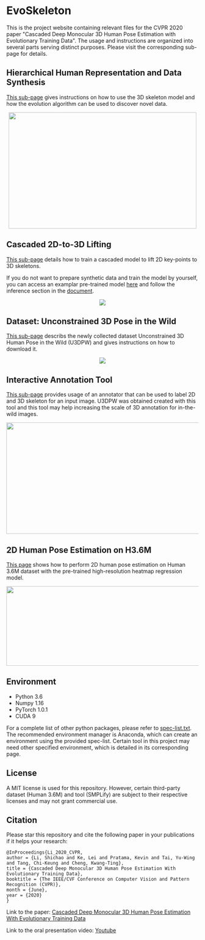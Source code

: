 # EvoSkeleton
This is the project website containing relevant files for the CVPR 2020 paper "Cascaded Deep Monocular 3D Human Pose Estimation with Evolutionary Training Data". The usage and instructions are organized into several parts serving distinct purposes. Please visit the corresponding sub-page for details. 

## Hierarchical Human Representation and Data Synthesis
[This sub-page](https://github.com/Nicholasli1995/EvoSkeleton/blob/master/docs/HHR.md) gives instructions on how to use the 3D skeleton model and how the evolution algorithm can be used to discover novel data.
<p align="center">
  <img src="https://github.com/Nicholasli1995/EvoSkeleton/blob/master/imgs/hierarchical.jpg"  width="492" height="304" />
</p>
  
## Cascaded 2D-to-3D Lifting 
[This sub-page](https://github.com/Nicholasli1995/EvoSkeleton/blob/master/docs/TRAINING.md) details how to train a cascaded model to lift 2D key-points to 3D skeletons.

If you do not want to prepare synthetic data and train the model by yourself, you can access an examplar pre-trained model [here](https://drive.google.com/file/d/158oCTK-9Y8Bl9qxidoHcXfqfeeA7qT93/view?usp=sharing) and follow the inference section in the [document](https://github.com/Nicholasli1995/EvoSkeleton/blob/master/docs/TRAINING.md).  
<p align="center">
  <img src="https://github.com/Nicholasli1995/EvoSkeleton/blob/master/imgs/architecture.jpg"/>
</p>

## Dataset: Unconstrained 3D Pose in the Wild
[This sub-page](https://github.com/Nicholasli1995/EvoSkeleton/blob/master/docs/DATASET.md) describs the newly collected dataset Unconstrained 3D Human Pose in the Wild (U3DPW) and gives instructions on how to download it.
<p align="center">
  <img src="https://github.com/Nicholasli1995/EvoSkeleton/blob/master/imgs/U3DPW.png"/>
</p>

## Interactive Annotation Tool
[This sub-page](https://github.com/Nicholasli1995/EvoSkeleton/blob/master/docs/ANNOTATOR.md) provides usage of an annotator that can be used to label 2D and 3D skeleton for an input image. U3DPW was obtained created with this tool and this tool may help increasing the scale of 3D annotation for in-the-wild images.
<p align="center">
  <img src="https://github.com/Nicholasli1995/EvoSkeleton/blob/master/imgs/tool.gif" width="531" height="291"/>
</p>

## 2D Human Pose Estimation on H3.6M
[This page](https://github.com/Nicholasli1995/EvoSkeleton/blob/master/docs/2DHPE.md) shows how to perform 2D human pose estimation on Human 3.6M dataset with the pre-trained high-resolution heatmap regression model.
<p align="center">
  <img src="https://github.com/Nicholasli1995/EvoSkeleton/blob/master/imgs/h36m2dpose2.png" width="789" height="208"/>
</p>

## Environment
- Python 3.6
- Numpy 1.16
- PyTorch 1.0.1
- CUDA 9

For a complete list of other python packages, please refer to [spec-list.txt](https://github.com/Nicholasli1995/EvoSkeleton/blob/master/spec-list.txt). The recommended environment manager is Anaconda, which can create an environment using the provided spec-list. Certain tool in this project may need other specified environment, which is detailed in its corresponding page.

## License
A MIT license is used for this repository. However, certain third-party dataset (Human 3.6M) and tool (SMPLify) are subject to their respective licenses and may not grant commercial use.

## Citation
Please star this repository and cite the following paper in your publications if it helps your research:

    @InProceedings{Li_2020_CVPR,
    author = {Li, Shichao and Ke, Lei and Pratama, Kevin and Tai, Yu-Wing and Tang, Chi-Keung and Cheng, Kwang-Ting},
    title = {Cascaded Deep Monocular 3D Human Pose Estimation With Evolutionary Training Data},
    booktitle = {The IEEE/CVF Conference on Computer Vision and Pattern Recognition (CVPR)},
    month = {June},
    year = {2020}
    }
    
Link to the paper:
[Cascaded Deep Monocular 3D Human Pose Estimation With Evolutionary Training Data](https://arxiv.org/abs/2006.07778)

Link to the oral presentation video:
[Youtube](https://www.youtube.com/watch?v=erYymlWw2bo)
